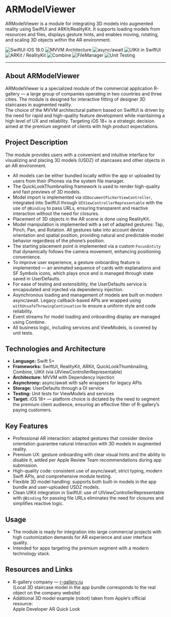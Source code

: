 # ARModelViewer

ARModelViewer is a module for integrating 3D models into augmented reality using SwiftUI and ARKit/RealityKit. It supports loading models from resources and files, displays gesture hints, and enables moving, rotating, and scaling 3D objects within the AR environment.

![SwiftUI iOS 18.0](https://img.shields.io/badge/SwiftUI-iOS%2018.0-0366d6?style=flat&logo=swift&logoColor=white)
![MVVM Architecture](https://img.shields.io/badge/-MVVM-0366d6?style=flat&logo=swift&logoColor=white&labelColor=555555)
![async/await](https://img.shields.io/badge/-async%2Fawait-0366d6?style=flat&logo=swift&logoColor=white&labelColor=555555)
![UIKit in SwiftUI](https://img.shields.io/badge/-UIKit%20in%20SwiftUI-0366d6?style=flat&logo=swift&logoColor=white&labelColor=555555)
![ARKit / RealityKit](https://img.shields.io/badge/-ARKit%20%2F%20RealityKit-0366d6?style=flat&logo=apple&logoColor=white&labelColor=555555)
![Combine](https://img.shields.io/badge/-Combine-0366d6?style=flat&logo=apple&logoColor=white&labelColor=555555)
![FileManager](https://img.shields.io/badge/-FileManager-0366d6?style=flat&logo=apple&logoColor=white&labelColor=555555)
![Unit Testing](https://img.shields.io/badge/-Unit%20Testing-0366d6?style=flat&logo=xcode&logoColor=white&labelColor=555555)

---

## About ARModelViewer

ARModelViewer is a specialized module of the commercial application R-gallery — a large group of companies operating in two countries and three cities. The module is designed for interactive fitting of designer 3D staircases in augmented reality.  
The choice of the MVVM architectural pattern based on SwiftUI is driven by the need for rapid and high-quality feature development while maintaining a high level of UX and reliability. Targeting iOS 18+ is a strategic decision aimed at the premium segment of clients with high product expectations.

## Project Description

The module provides users with a convenient and intuitive interface for visualizing and placing 3D models (USDZ) of staircases and other objects in an AR environment.  
- All models can be either bundled locally within the app or uploaded by users from their iPhones via the system file manager.  
- The QuickLookThumbnailing framework is used to render high-quality and fast previews of 3D models.  
- Model import is implemented via `UIDocumentPickerViewController`, integrated into SwiftUI through `UIViewControllerRepresentable` with the use of `@Binding` to pass URLs, ensuring transparent and reactive interaction without the need for closures.  
- Placement of 3D objects in the AR scene is done using RealityKit.  
- Model manipulation is implemented with a set of adapted gestures: Tap, Pinch, Pan, and Rotation. All gestures take into account device orientation and spatial position, providing natural and predictable model behavior regardless of the phone’s position.  
- The starting placement point is implemented via a custom `FocusEntity` that dynamically follows the camera movement, enhancing positioning convenience.  
- To improve user experience, a gesture onboarding feature is implemented — an animated sequence of cards with explanations and SF Symbols icons, which plays once and is managed through state saved in UserDefaults.  
- For ease of testing and extensibility, the UserDefaults service is encapsulated and injected via dependency injection.  
- Asynchronous loading and management of models are built on modern async/await. Legacy callback-based APIs are wrapped using `withUnsafeThrowingContinuation` to ensure a uniform style and code reliability.  
- Event streams for model loading and onboarding display are managed using Combine.  
- All business logic, including services and ViewModels, is covered by unit tests.

## Technologies and Architecture

- **Language:** Swift 5+  
- **Frameworks:** SwiftUI, RealityKit, ARKit, QuickLookThumbnailing, Combine, UIKit (via UIViewControllerRepresentable)  
- **Architecture:** MVVM with Dependency Injection  
- **Asynchrony:** async/await with safe wrappers for legacy APIs  
- **Storage:** UserDefaults through a DI service  
- **Testing:** Unit tests for ViewModels and services  
- **Target:** iOS 18+ — platform choice is dictated by the need to segment the premium client audience, ensuring an effective filter of R-gallery’s paying customers.

## Key Features

- Professional AR interaction: adapted gestures that consider device orientation guarantee natural interaction with 3D models in augmented reality.  
- Premium UX: gesture onboarding with clear visual hints and the ability to disable it, added per Apple Review Team recommendations during app submission.  
- High-quality code: consistent use of async/await, strict typing, modern Swift APIs, and comprehensive module testing.  
- Flexible 3D model handling: supports both built-in models in the app bundle and user-uploaded USDZ models.  
- Clean UIKit integration in SwiftUI: use of UIViewControllerRepresentable with `@Binding` for passing file URLs eliminates the need for closures and simplifies reactive logic.

## Usage

- The module is ready for integration into large commercial projects with high customization demands for AR experience and user interface quality.  
- Intended for apps targeting the premium segment with a modern technology stack.

## Resources and Links

- R-gallery company — [r-gallery.ru](https://r-gallery.ru)  
(Local 3D staircase model in the app bundle corresponds to the real object on the company website)  
- Additional 3D model example (robot) taken from Apple’s official resource:  
Apple Developer AR Quick Look
